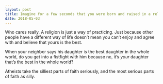 ```yaml
---
layout: post
title: Imagine for a few seconds that you were born and raised in a religious background other than your current one. Your faith today would most probably be different. Knowing this, how can you say your religion is the only true one?
date: 2018-05-03
---
```


<p>Who cares really. A religion is just a way of practicing. Just because other people have a different way of life doesn’t mean you can’t enjoy and agree with and believe that yours is the best.</p><p>When your neighbor says his daughter is the best daughter in the whole world, do you get into a fistfight with him because no, it’s <i>your</i> daughter that’s the best in the whole world?</p><p>Atheists take the silliest parts of faith seriously, and the most serious parts of faith as silly.</p>
